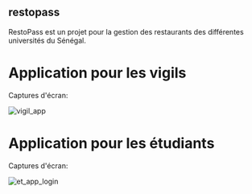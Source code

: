 
## restopass


RestoPass est un projet pour la gestion des restaurants des différentes universités du Sénégal.

# Application pour les vigils

Captures d'écran:

 ![vigil_app](https://user-images.githubusercontent.com/58815209/131547563-0000654d-3611-4733-a09c-a135cf5153e5.png)
 
# Application pour les étudiants

Captures d'écran:

![et_app_login](https://user-images.githubusercontent.com/58815209/131547984-ca9d2743-e96e-400e-b670-c3265df3bc5a.png)
